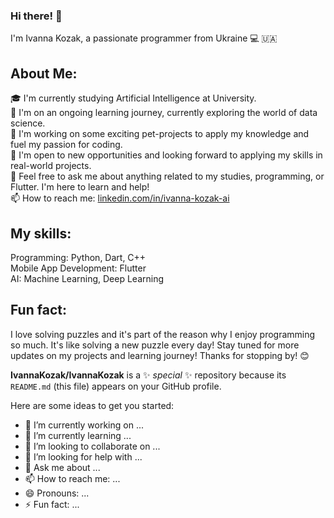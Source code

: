 ### Hi there! 👋
I'm Ivanna Kozak, a passionate programmer from Ukraine 💻 🇺🇦

## About Me:
🎓 I'm currently studying Artificial Intelligence at University. <br>
🌱 I'm on an ongoing learning journey, currently exploring the world of data science. <br>
🚀 I'm working on some exciting pet-projects to apply my knowledge and fuel my passion for coding. <br>
💼 I'm open to new opportunities and looking forward to applying my skills in real-world projects. <br>
💬 Feel free to ask me about anything related to my studies, programming, or Flutter. I'm here to learn and help! <br>
📫 How to reach me: [linkedin.com/in/ivanna-kozak-ai](https://www.linkedin.com/in/ivanna-kozak-ai) <br>

## My skills:
Programming: Python, Dart, C++ <br>
Mobile App Development: Flutter <br>
AI: Machine Learning, Deep Learning <br>

## Fun fact:
I love solving puzzles and it's part of the reason why I enjoy programming so much. It's like solving a new puzzle every day!
Stay tuned for more updates on my projects and learning journey! Thanks for stopping by! 😊


**IvannaKozak/IvannaKozak** is a ✨ _special_ ✨ repository because its `README.md` (this file) appears on your GitHub profile.

Here are some ideas to get you started:

- 🔭 I’m currently working on ...
- 🌱 I’m currently learning ...
- 👯 I’m looking to collaborate on ...
- 🤔 I’m looking for help with ...
- 💬 Ask me about ...
- 📫 How to reach me: ...
- 😄 Pronouns: ...
- ⚡ Fun fact: ...
